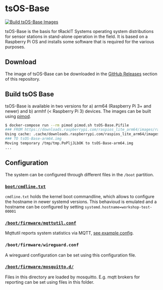 # tsOS-Base
[![Build tsOS-Base Images](https://github.com/tRackIT-Systems/tsOS-Base/actions/workflows/build.yml/badge.svg)](https://github.com/tRackIT-Systems/tsOS-Base/actions/workflows/build.yml)

tsOS-Base is the basis for tRackIT Systems operating system distributions for sensor stations in stand-alone operation in the field. It is based on a Raspberry Pi OS and installs some software that is required for the various purposes.

## Download

The image of tsOS-Base can be downloaded in the [GitHub Releases](https://github.com/tRackIT-Systems/tsOS-Base/releases) section of this repository. 

## Build tsOS Base

tsOS-Base is available in two versions for a) arm64 (Raspberry Pi 3+ and newer) and b) armhf (< Raspberry Pi 3) devices. The images can be built using [pimod](https://github.com/Nature40/pimod).

```sh
$ docker-compose run --rm pimod pimod.sh tsOS-Base.Pifile
### FROM https://downloads.raspberrypi.com/raspios_lite_arm64/images/raspios_lite_arm64-2023-10-10/2023-10-10-raspios-bookworm-arm64-lite.img.xz
Using cache: .cache/downloads.raspberrypi.com/raspios_lite_arm64/images/raspios_lite_arm64-2023-10-10/2023-10-10-raspios-bookworm-arm64-lite.img.xz
### TO tsOS-Base-arm64.img
Moving temporary /tmp/tmp.PoPljJLbOK to tsOS-Base-arm64.img
...
```

## Configuration

The system can be configured through different files in the `/boot` partition.

### [`boot/cmdline.txt`](boot/cmdline.txt)

`cmdline.txt` holds the kernel boot commandline, which allows to configure the hostname in newer systemd versions. This behavioud is emulated and a hostname can be configured by setting `systemd.hostname=workshop-test-00001`

### [`/boot/firmware/mqttutil.conf`](boot/mqttutil.conf)

Mqttutil reports system statistics via MQTT, [see example config](https://github.com/tRackIT-Systems/pymqttutil/blob/main/etc/mqttutil.conf).

### `/boot/firmware/wireguard.conf`

A wireguard configuration can be set using this configuration file. 

### [`/boot/firmware/mosquitto.d/`](boot/firmware/mosquitto.d/)

Files in this directory are loaded by mosquitto. E.g. mqtt brokers for reporting can be set using files in this folder.
